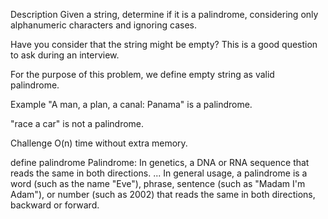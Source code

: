 Description
Given a string, determine if it is a palindrome, considering only alphanumeric characters and ignoring cases.

Have you consider that the string might be empty? This is a good question to ask during an interview.

For the purpose of this problem, we define empty string as valid palindrome.

Example
"A man, a plan, a canal: Panama" is a palindrome.

"race a car" is not a palindrome.

Challenge
O(n) time without extra memory.

define palindrome
Palindrome: In genetics, a DNA or RNA sequence that reads the same in both directions. ... In general usage, a palindrome is a word (such as the name "Eve"), phrase, sentence (such as "Madam I'm Adam"), or number (such as 2002) that reads the same in both directions, backward or forward.
